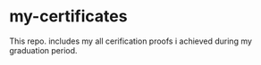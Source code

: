 # my-certificates
This repo. includes my all cerification proofs i achieved during my graduation period.
